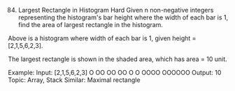 84. Largest Rectangle in Histogram
Hard
Given n non-negative integers representing the histogram's bar height where the width of each bar is 1, find the area of largest rectangle in the histogram.

Above is a histogram where width of each bar is 1, given height = [2,1,5,6,2,3].

The largest rectangle is shown in the shaded area, which has area = 10 unit.

Example:
Input: [2,1,5,6,2,3]
   O
  OO 
  OO 
  OO O
O OOOO
OOOOOO
Output: 10
Topic: Array, Stack
Similar: Maximal rectangle
